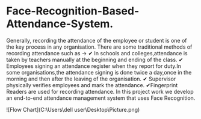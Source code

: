 # Face-Recognition-Based-Attendance-System.
Generally, recording the attendance of the employee or student is one of the key process in any organisation.
There are some traditional methods of recording attendance such as ->
    ✔ In schools and colleges,attendance is taken by teachers manually at the beginning and ending of the class.
    ✔ Employees signing an attendance register when they report for duty.In some organisations,the attendance signing is done twice a day,once in the morning and then after the         leaving of the organisation.
    ✔ Supervisor physically verifies employees and mark the attendance.
    ✔Fingerprint Readers are used for recording attendance.
 In this project work we develop an end-to-end attendance management system that uses Face Recognition.
  
  
     
![Flow Chart](C:\Users\dell user\Desktop\Picture.png)



    
